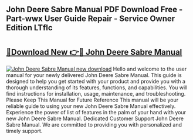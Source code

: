 ## John Deere Sabre Manual PDF Download Free - Part-wwx User Guide Repair - Service Owner Edition LTfIc

# <h2><a href="http://bc48272.oget.top/?id=John+Deere+Sabre+Manual">🔗Download New 👉🔴 John Deere Sabre Manual</a></h2>

[![John Deere Sabre Manual new download](https://i.imgur.com/5g1atiW.png)](http://bc48272.oget.top/?id=John+Deere+Sabre+Manual)
Hello and welcome to the user manual for your newly delivered John Deere Sabre Manual. This guide is designed to help you get started with your product and provide you with a thorough understanding of its features, functions, and capabilities. You will find instructions for installation, usage, maintenance, and troubleshooting. Please Keep This Manual for Future Reference This manual will be your reliable guide to using your new John Deere Sabre Manual effectively. Experience the power of list of features in the palm of your hand with your new John Deere Sabre Manual. Dedicated Customer Support John Deere Sabre Manual. We are committed to providing you with personalized and timely support.
